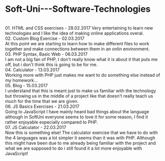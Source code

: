 # Soft-Uni---Software-Technologies<br/>
<br/>
01. HTML and CSS exercises - 28.02.2017
  Very entertaining to learn new technologies and I like the idea of making online applications overal.
<br/>
02. Custom Blog Exercise - 02.03.2017<br/>
  At this point we are starting to learn how to make different files to work together and make connections between 
them in an onlin environment.
<br/>
03. PHP Syntax, Basic Web - 06.03.2017<br/>
  I am not a big fan of PHP, I don't really know what it is about it that puts me off, but i don't think this is 
going to be for me.
<br/>
04. Calculator - 13.03.2017<br/>
  Working more with PHP just makes me want to do something else instead of my homework...
<br/>
05. Blog - 15.03.2017<br/>
  I understand that this is meant just to make us familiar with the technology but throwing us in the middle of a 
project like that doesn't really teach us much for the time that we are given.
<br/>
06. JS Basics Exercises - 21.03.2017<br/>
  Going to JavaScript I have mainly heard bad things about the language although in SoftUni everyone seems to love 
  it for some reason, I find it rather enjoyable especially compared to PHP.
<br/> 
07. JS Calculator - 22.03.2017<br/>
  Now this is something else!  The calculator exercise that we have to do with the 4 languages 
was a lot simpler it seems than it was with PHP. Although this might have been due to me already 
being familiar with the project and what we are supposed to do i still found it a lot more enjoyable 
with JavaScript!
